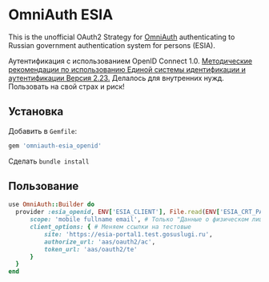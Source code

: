 # OmniAuth ESIA

This is the unofficial OAuth2 Strategy for [OmniAuth](https://github.com/intridea/omniauth) authenticating to 
Russian government authentication system for persons (ESIA). 

Аутентификация с использованием OpenID Connect 1.0. 
[Методические рекомендации по использованию Единой системы идентификации и аутентификации Версия 2.23.](http://minsvyaz.ru/uploaded/presentations/esiametodicheskierekomendatsii223.pdf)
Делалось для внутренних нужд. Пользовать на свой страх и риск!

## Установка

Добавить в `Gemfile`:

```ruby
gem 'omniauth-esia_openid'
```

Сделать `bundle install`

## Пользование

```ruby
use OmniAuth::Builder do
  provider :esia_openid, ENV['ESIA_CLIENT'], File.read(ENV['ESIA_CRT_PATH']), File.read(ENV['ESIA_KEY_PATH']), {
      scope: 'mobile fullname email', # Только "Данные о физическом лице" и "Контактные данные"
      client_options: { # Меняем ссылки на тестовые 
          site: 'https://esia-portal1.test.gosuslugi.ru',
          authorize_url: 'aas/oauth2/ac',
          token_url: 'aas/oauth2/te'
      }
  }
end
```